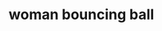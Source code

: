 ---
layout: smileys&emotion
title: woman bouncing ball
emoji: woman_bouncing_ball
permalink: ⛹️‍♀️.html
image: assets/img/3moji/woman_bouncing_ball.png
---